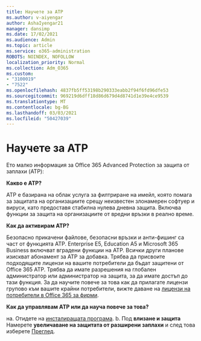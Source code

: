 ```yaml
---
title: Научете за ATP
ms.author: v-aiyengar
author: AshaIyengar21
manager: dansimp
ms.date: 17/02/2021
ms.audience: Admin
ms.topic: article
ms.service: o365-administration
ROBOTS: NOINDEX, NOFOLLOW
localization_priority: Normal
ms.collection: Adm_O365
ms.custom:
- "3100019"
- "7522"
ms.openlocfilehash: 4837fb5ff53198b290333eabb2f94f6fd96dfe53
ms.sourcegitcommit: 969219d6dff18d86d679d4d8741d1e39e4ce9539
ms.translationtype: MT
ms.contentlocale: bg-BG
ms.lasthandoff: 03/03/2021
ms.locfileid: "50427039"
---
```

# <a name="learn-about-atp"></a>Научете за ATP

Ето малко информация за Office 365 Advanced Protection за защита от заплахи (ATP):

**Какво е ATP?**

ATP е базирана на облак услуга за филтриране на имейл, която помага за защитата на организациите срещу неизвестен злонамерен софтуер и вируси, като предоставя стабилна нулева дневна защита. Включва функции за защита на организациите от вредни връзки в реално време.

**Как да активирам ATP?**

Безопасно прикачени файлове, безопасни връзки и анти-фишинг са част от функцията ATP. Enterprise E5, Education A5 и Microsoft 365 Business включват вградени функции на ATP. Всички други планове изискват абонамент за ATP за добавка. Трябва да присвоите подходящите лицензи на вашите потребители да бъдат защитени от Office 365 ATP. Трябва да имате разрешения на глобален администратор или администратор на защита, за да имате достъп до тази функция. За да научите повече за това как да прилагате лицензи групово към вашите крайни потребители, вижте даване на [лицензи на потребители в Office 365 за фирми](https://go.microsoft.com/fwlink/?linkid=2093435).

**Как да управлявам ATP или да науча повече за това?**

на. Отидете на [инсталиращата програма](https://go.microsoft.com/fwlink/p/?linkid=2075721).
b. Под **влизане и защита** Намерете **увеличаване на защитата от разширени заплахи** и след това изберете [Преглед](https://go.microsoft.com/fwlink/?linkid=2109302).
